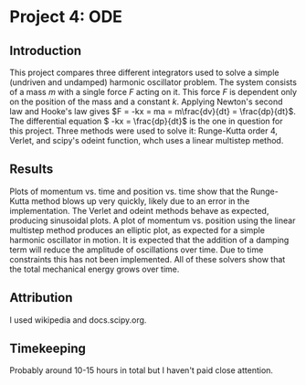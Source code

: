 # Project 4: ODE
## Introduction
This project compares three different integrators used to solve a simple (undriven and undamped) harmonic oscillator problem. The system consists of a mass $m$ with a single force $F$ acting on it. This force $F$ is dependent only on the position of the mass and a constant $k$. Applying Newton's second law and Hooke's law gives $F = -kx = ma = m\frac{dv}{dt} = \frac{dp}{dt}$. The differential equation $ -kx = \frac{dp}{dt}$ is the one in question for this project. Three methods were used to solve it: Runge-Kutta order 4, Verlet, and scipy's odeint function, whch uses a linear multistep method.

## Results

Plots of momentum vs. time and position vs. time show that the Runge-Kutta method blows up very quickly, likely due to an error in the implementation. The Verlet and odeint methods behave as expected, producing sinusoidal plots. A plot of momentum vs. position using the linear multistep method produces an elliptic plot, as expected for a simple harmonic oscillator in motion. It is expected that the addition of a damping term will reduce the amplitude of oscillations over time. Due to time constraints this has not been implemented. All of these solvers show that the total mechanical energy grows over time.

## Attribution
I used wikipedia and docs.scipy.org.

## Timekeeping
Probably around 10-15 hours in total but I haven't paid close attention.